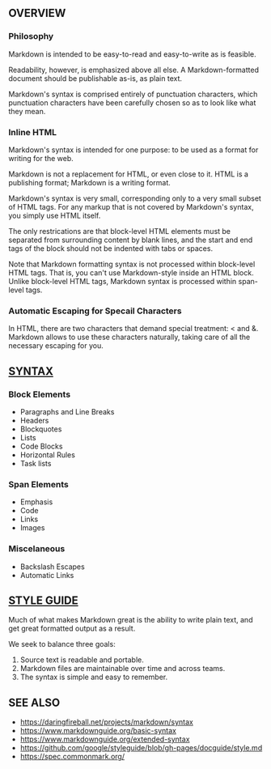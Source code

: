 ## OVERVIEW

### Philosophy

Markdown is intended to be easy-to-read and easy-to-write as is feasible.

Readability, however, is emphasized above all else. A Markdown-formatted document should be publishable as-is, as plain text. 

Markdown's syntax is comprised entirely of punctuation characters, which punctuation characters have been carefully chosen so as to look like what they mean.

### Inline HTML

Markdown's syntax is intended for one purpose: to be used as a format for writing for the web.

Markdown is not a replacement for HTML, or even close to it. HTML is a publishing format; Markdown is a writing format. 

Markdown's syntax is very small, corresponding only to a very small subset of HTML tags. For any markup that is not covered by Markdown's syntax, you simply use HTML itself. 

The only restrications are that block-level HTML elements must be separated from surrounding content by blank lines, and the start and end tags of the block should not be indented with tabs or spaces.

Note that Markdown formatting syntax is not processed within block-level HTML tags. That is, you can't use Markdown-style inside an HTML block. Unlike block-level HTML tags, Markdown syntax is processed within span-level tags.

### Automatic Escaping for Specail Characters

In HTML, there are two characters that demand special treatment: < and &. Markdown allows to use these characters naturally, taking care of all the necessary escaping for you.


## [SYNTAX](syntax.md)

### Block Elements

* Paragraphs and Line Breaks
* Headers
* Blockquotes
* Lists
* Code Blocks
* Horizontal Rules
* Task lists

### Span Elements

* Emphasis
* Code
* Links
* Images

### Miscelaneous

* Backslash Escapes
* Automatic Links


## [STYLE GUIDE](style_guide.md)

Much of what makes Markdown great is the ability to write plain text, and get great formatted output as a result.

We seek to balance three goals:

1. Source text is readable and portable.
2. Markdown files are maintainable over time and across teams.
3. The syntax is simple and easy to remember.


## SEE ALSO

* https://daringfireball.net/projects/markdown/syntax
* https://www.markdownguide.org/basic-syntax
* https://www.markdownguide.org/extended-syntax
* https://github.com/google/styleguide/blob/gh-pages/docguide/style.md
* https://spec.commonmark.org/
